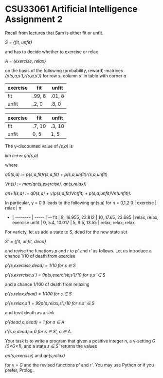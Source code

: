 # CSU33061 Artificial Intelligence Assignment 2
Recall from lectures that Sam is either fit or unfit.

*S = {fit, unfit}* 

and has to decide whether to exercise or relax

*A = {exercise, relax}*

on the basis of the following (probability, reward)-matrices *(p(s,a,s'),r(s,a,s'))* for row *s*, column *s'* in table with corner *a*

exercise | fit | unfit
-------- | --- | -----
fit | .99, 8 | .01, 8
unfit | .2, 0 | .8, 0

exercise | fit | unfit
-------- | --- | -----
fit | .7, 10 | .3, 10
unfit | 0, 5 | 1, 5

The γ-discounted value of *(s,a)* is

*lim n->∞ qn(s,a)*

where

*q0(s,a) := p(s,a,fit)r(s,a,fit) + p(s,a,unfit)r(s,a,unfit)*

*Vn(s) := max(qn(s,exercise), qn(s,relax))*

*qn+1(s,a) := q0(s,a) + γ(p(s,a,fit)Vn(fit) + p(s,a,unfit)Vn(unfit)).*

In particular, γ = 0.9 leads to the following qn(s,a) for n = 0,1,2
0 | exercise | relax | π
- | -------- | ----- | --
fit | 8, 16.955, 23.812 | 10, 17.65, 23.685 | relax, relax, exercise
unfit | 0, 5.4, 10.017 | 5, 9.5, 13.55 | relax, relax, relax

For variety, let us add a state to S, dead for the new state set

*S' = {fit, unfit, dead}*

and revise the functions *p* and *r* to *p'* and *r'* as follows. Let us introduce a chance 1/10 of death from exercise

*p'(s,exercise,dead) = 1/10 for s ∈ S*

*p'(s,exercise,s') = 9p(s,exercise,s')/10 for s,s' ∈ S*

and a chance 1/100 of death from relaxing

*p'(s,relax,dead) = 1/100 for s ∈ S*

*p'(s,relax,s') = 99p(s,relax,s')/10 for s,s' ∈ S*

and treat death as a sink

*p'(dead,a,dead) = 1 for a ∈ A*

*r'(s,a,dead) = 0 for s ∈ S', a ∈ A.*

Your task is to write a program that given a positive integer *n*, a γ-setting *G (0<G<1),* and a state *s ∈ S'* returns the values

*qn(s,exercise)* and *qn(s,relax)*

for γ = *G* and the revised functions *p'* and *r'*. You may use Python or if you prefer, Prolog.